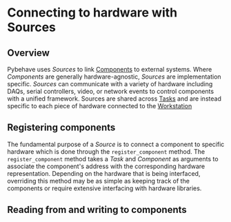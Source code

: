 # Connecting to hardware with Sources

## Overview

Pybehave uses *Sources* to link [Components](components.md) to external systems. Where *Components* are generally hardware-agnostic, 
*Sources* are implementation specific. *Sources* can communicate with a variety of hardware including DAQs, serial controllers,
video, or network events to control components with a unified framework. Sources are shared across [Tasks](tasks.md) and are instead
specific to each piece of hardware connected to the [Workstation](workstation.md)

## Registering components

The fundamental purpose of a *Source* is to connect a component to specific hardware which is done through the `register_component`
method. The `register_component` method takes a *Task* and *Component* as arguments to associate the component's address
with the corresponding hardware representation. Depending on the hardware that is being interfaced, overriding this method
may be as simple as keeping track of the components or require extensive interfacing with hardware libraries. 

## Reading from and writing to components

